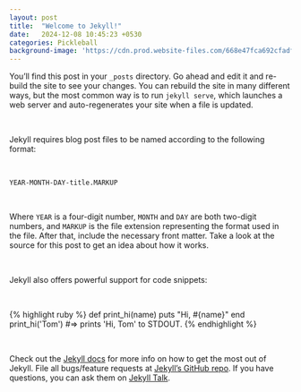 ```yaml
---
layout: post
title:  "Welcome to Jekyll!"
date:   2024-12-08 10:45:23 +0530
categories: Pickleball
background-image: 'https://cdn.prod.website-files.com/668e47fca692cfadf5bd88dd/668e6893c1cca5e8a696f919_Group%201000008288.svg'
---
```

You’ll find this post in your `_posts` directory. Go ahead and edit it and re-build the site to see your changes. You can rebuild the site in many different ways, but the most common way is to run `jekyll serve`, which launches a web server and auto-regenerates your site when a file is updated.

<br />

Jekyll requires blog post files to be named according to the following format:

<br />

`YEAR-MONTH-DAY-title.MARKUP`

<br />

Where `YEAR` is a four-digit number, `MONTH` and `DAY` are both two-digit numbers, and `MARKUP` is the file extension representing the format used in the file. After that, include the necessary front matter. Take a look at the source for this post to get an idea about how it works.

<br />

Jekyll also offers powerful support for code snippets:

<br />

{% highlight ruby %}
def print_hi(name)
  puts "Hi, #{name}"
end
print_hi('Tom')
#=> prints 'Hi, Tom' to STDOUT.
{% endhighlight %}

<br />

Check out the [Jekyll docs][jekyll-docs] for more info on how to get the most out of Jekyll. File all bugs/feature requests at [Jekyll’s GitHub repo][jekyll-gh]. If you have questions, you can ask them on [Jekyll Talk][jekyll-talk].

[jekyll-docs]: https://jekyllrb.com/docs/home
[jekyll-gh]:   https://github.com/jekyll/jekyll
[jekyll-talk]: https://talk.jekyllrb.com/
